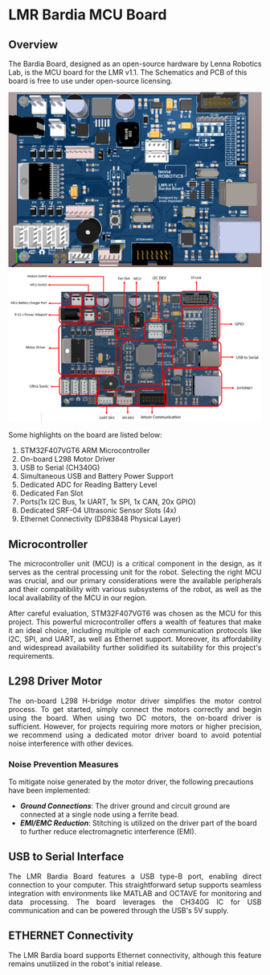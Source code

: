 # LMR Bardia MCU Board

## Overview

The Bardia Board, designed as an open-source hardware by Lenna Robotics Lab, is the MCU board for the LMR v1.1. The Schematics and PCB of this board is free to use under open-source licensing. 

![Alt text](https://github.com/Lenna-Robotics-Research-Lab/LMR-MCU-Board/blob/main/images/Lenna_Board_2.png "LMR v1.1 Bardia Board")
![Alt text](https://github.com/Lenna-Robotics-Research-Lab/LMR-MCU-Board/blob/main/images/Lenna_Board_3.png "LMR v1.1 Bardia Board")
</br>

Some highlights on the board are listed below:

1. STM32F407VGT6 ARM Microcontroller 
2. On-board L298 Motor Driver 
3. USB to Serial (CH340G) 
4. Simultaneous USB and Battery Power Support 
5. Dedicated ADC for Reading Battery Level
6. Dedicated Fan Slot  
7. Ports(1x I2C Bus, 1x UART, 1x SPI, 1x CAN, 20x GPIO)
8. Dedicated SRF-04 Ultrasonic Sensor Slots (4x)
9. Ethernet Connectivity (DP83848 Physical Layer) 
 
## Microcontroller 

<p align="justify">
The microcontroller unit (MCU) is a critical component in the design, as it serves as the central processing unit for the robot. Selecting the right MCU was crucial, and our primary considerations were the available peripherals and their compatibility with various subsystems of the robot, as well as the local availability of the MCU in our region.<p>
<p align="justify">
After careful evaluation, STM32F407VGT6 was chosen as the MCU for this project. This powerful microcontroller offers a wealth of features that make it an ideal choice, including multiple of each communication protocols like I2C, SPI, and UART, as well as Ethernet support. Moreover, its affordability and widespread availability further solidified its suitability for this project's requirements. <p>

## L298 Driver Motor

<p align="justify">
The on-board L298 H-bridge motor driver simplifies the motor control process. To get started, simply connect the motors correctly and begin using the board. When using two DC motors, the on-board driver is sufficient. However, for projects requiring more motors or higher precision, we recommend using a dedicated motor driver board to avoid potential noise interference with other devices.<p>

### Noise Prevention Measures

To mitigate noise generated by the motor driver, the following precautions have been implemented:
- ***Ground Connections***: The driver ground and circuit ground are connected at a single node using a ferrite bead.
- ***EMI/EMC Reduction***: Stitching is utilized on the driver part of the board to further reduce electromagnetic interference (EMI).

## USB to Serial Interface 

<p align="justify">
The LMR Bardia Board features a USB type-B port, enabling direct connection to your computer. This straightforward setup supports seamless integration with environments like MATLAB and OCTAVE for monitoring and data processing. The board leverages the CH340G IC for USB communication and can be powered through the USB's 5V supply. <p>

## ETHERNET Connectivity 

<p align="justify">
The LMR Bardia board supports Ethernet connectivity, although this feature remains unutilized in the robot's initial release.<p>


## 



